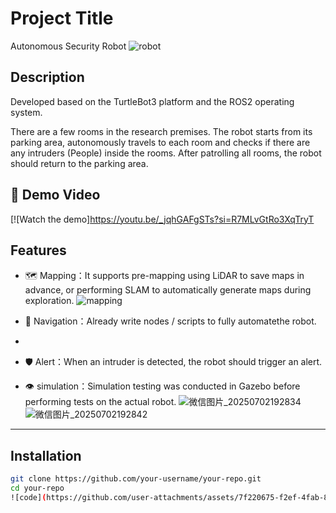 
# Project Title

Autonomous Security Robot
![robot](https://github.com/user-attachments/assets/8325ed91-719b-41fc-a0fe-f41dc525adf6)

## Description
Developed based on the TurtleBot3 platform and the ROS2 operating system.

There are a few rooms in the research premises. The robot starts from its parking area, autonomously travels to each room and checks if there are any intruders (People) inside the rooms. After patrolling all rooms, the robot should return to the parking area.

## 🎥 Demo Video

[![Watch the demo]https://youtu.be/_jqhGAFgSTs?si=R7MLvGtRo3XqTryT

## Features

- 🗺 Mapping：It supports pre-mapping using LiDAR to save maps in advance, or performing SLAM to automatically generate maps during exploration.
![mapping](https://github.com/user-attachments/assets/e05ed665-fd71-4a98-ac83-918dd8ac763f)

- 🚀 Navigation：Already write nodes / scripts to fully automatethe robot.
- 
- 🛡️ Alert：When an intruder is detected, the robot should trigger an alert.

- 👁 simulation：Simulation testing was conducted in Gazebo before performing tests on the actual robot.
![微信图片_20250702192834](https://github.com/user-attachments/assets/04d49008-8404-4c20-8f29-c05fa48f67ae)
![微信图片_20250702192842](https://github.com/user-attachments/assets/3ced7a8b-5d30-47b0-a6a0-be4fdc19485f)


---

## Installation

```bash
git clone https://github.com/your-username/your-repo.git
cd your-repo
![code](https://github.com/user-attachments/assets/7f220675-f2ef-4fab-800b-e9f151dc650a)
